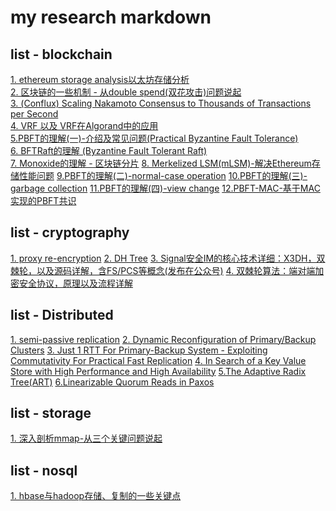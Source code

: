 # my research markdown

## list - blockchain
[1. ethereum storage analysis以太坊存储分析](https://github.com/dragon-distributed/book/blob/master/blockchain/1.ethereum%20storage%20analysis.md)  
[2. 区块链的一些机制 - 从double spend(双花攻击)问题说起](https://github.com/dragon-distributed/book/blob/master/blockchain/2.区块链的一些机制-从double%20spend(双花攻击)问题说起.md)  
[3. (Conflux) Scaling Nakamoto Consensus to Thousands of Transactions per Second](https://github.com/dragon-distributed/book/blob/master/blockchain/3.(Conflux)%20Scaling%20Nakamoto%20Consensus%20to%20Thousands%20of%20Transactions%20per%20Second.md)  
[4. VRF 以及 VRF在Algorand中的应用](https://github.com/dragon-distributed/book/blob/master/blockchain/4.VRF以及VRF在Algorand中的应用.md)  
[5.PBFT的理解(一)-介绍及常见问题(Practical Byzantine Fault Tolerance)](https://github.com/dragon-distributed/book/blob/master/blockchain/5.PBFT的理解(一)-介绍及常见问题(Practical%20Byzantine%20Fault%20Tolerance).md)  
[6. BFTRaft的理解 (Byzantine Fault Tolerant Raft)](https://github.com/dragon-distributed/book/blob/master/blockchain/6.BFTRaft的理解(Byzantine%20Fault%20Tolerance%20Raft).md)  
[7. Monoxide的理解 - 区块链分片](https://github.com/dragon-distributed/book/blob/master/blockchain/7.Monoxide的理解-区块链分片.md)
[8. Merkelized LSM(mLSM)-解决Ethereum存储性能问题](https://github.com/dragon-distributed/book/blob/master/blockchain/8.Merkelized%20LSM(mLSM)-解决Ethereum存储性能问题.md)
[9.PBFT的理解(二)-normal-case operation](https://github.com/dragon-distributed/book/blob/master/blockchain/9.PBFT的理解(二)-normal-case%20operation.md)
[10.PBFT的理解(三)-garbage collection](https://github.com/dragon-distributed/book/blob/master/blockchain/10.PBFT的理解(三)-garbage%20collection.md)
[11.PBFT的理解(四)-view change](https://github.com/dragon-distributed/book/blob/master/blockchain/11.PBFT的理解(四)-view%20change.md)
[12.PBFT-MAC-基于MAC实现的PBFT共识](https://github.com/dragon-distributed/book/blob/master/blockchain/12.PBFT-MAC-基于MAC实现的PBFT共识.md)

## list - cryptography

[1. proxy re-encryption](https://github.com/dragon-distributed/book/blob/master/cryptography/1.proxy%20re-encryption.md)
[2. DH Tree](https://github.com/dragon-distributed/book/blob/master/cryptography/2.DH%20Tree.md)
[3. Signal安全IM的核心技术详细：X3DH，双棘轮，以及源码详解，含FS/PCS等概念(发布在公众号)](https://github.com/dragon-distributed/book/blob/master/cryptography/3.signal/Signal安全IM的核心技术详细：X3DH，双棘轮，以及源码详解，含FS:PCS等概念，(一).md)
[4. 双棘轮算法：端对端加密安全协议，原理以及流程详解](https://github.com/dragon-distributed/book/blob/master/cryptography/3.signal/双棘轮算法：端对端加密安全协议，原理以及流程详解.md)


## list - Distributed

[1. semi-passive replication](https://github.com/dragon-distributed/book/blob/master/distributed/1.semi-passive%20replication.md)
[2. Dynamic Reconfiguration of Primary/Backup Clusters](https://github.com/dragon-distributed/book/blob/master/distributed/2.Dynamic%20Reconfiguration%20of%20Primary:Backup%20Clusters.md)
[3. Just 1 RTT For Primary-Backup System - Exploiting Commutativity For Practical Fast Replication](https://github.com/dragon-distributed/book/blob/master/distributed/3.Just%201%20RTT%20For%20Primary-Backup%20System%20-%20Exploiting%20Commutativity%20For%20Practical%20Fast%20Replication.md)
[4. In Search of a Key Value Store with High Performance and High Availability](https://github.com/dragon-distributed/book/blob/master/distributed/4.In%20Search%20of%20a%20Key%20Value%20Store%20with%20High%20Performance%20and%20High%20Availability.md)
[5.The Adaptive Radix Tree(ART)](https://github.com/dragon-distributed/book/blob/master/distributed/5.The%20Adaptive%20Radix%20Tree(ART).md)
[6.Linearizable Quorum Reads in Paxos](https://github.com/dragon-distributed/book/blob/master/distributed/6.Linearizable%20Quorum%20Reads%20In%20Paxos/6.Linearizable%20Quorum%20Reads%20in%20Paxos.md)

## list - storage

[1. 深入剖析mmap-从三个关键问题说起](https://github.com/dragon-distributed/book/blob/master/storage/1.深入剖析mmap-从三个关键问题说起.md)  

## list - nosql

[1. hbase与hadoop存储、复制的一些关键点](https://github.com/dragon-distributed/book/blob/master/nosql/1.hbase%20and%20hadoop%20key%20information.md)   
